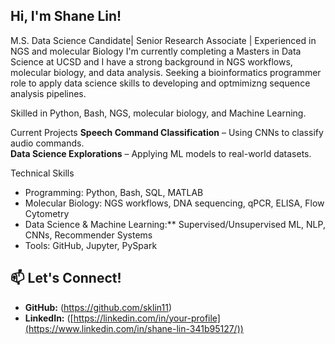 ## Hi, I'm Shane Lin!

M.S. Data Science Candidate| Senior Research Associate | Experienced in NGS and molecular Biology 
I'm currently completing a Masters in Data Science at UCSD and I have a strong background in NGS workflows, molecular biology, and data analysis. 
Seeking a bioinformatics programmer role to apply data science skills to developing and optmimizng sequence analysis pipelines. 

Skilled in Python, Bash, NGS, molecular biology, and Machine Learning.  

Current Projects
**Speech Command Classification** – Using CNNs to classify audio commands.  
**Data Science Explorations** – Applying ML models to real-world datasets.  

Technical Skills
- Programming: Python, Bash, SQL, MATLAB  
- Molecular Biology: NGS workflows, DNA sequencing, qPCR, ELISA, Flow Cytometry
- Data Science & Machine Learning:** Supervised/Unsupervised ML, NLP, CNNs, Recommender Systems
- Tools: GitHub, Jupyter, PySpark  

## 📫 Let's Connect!
- **GitHub:** (https://github.com/sklin11)  
- **LinkedIn:** ([https://linkedin.com/in/your-profile](https://www.linkedin.com/in/shane-lin-341b95127/))  
